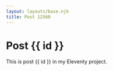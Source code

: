 ```yaml
---
layout: layouts/base.njk
title: Post 12560
---
```


# Post {{ id }}

This is post {{ id }} in my Eleventy project.

